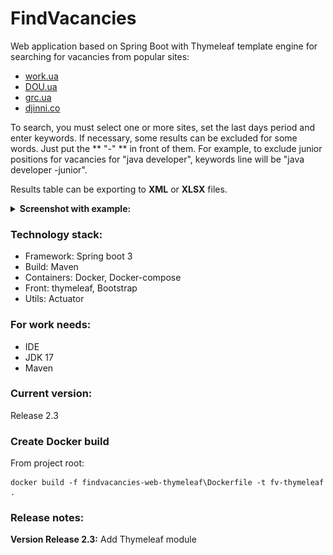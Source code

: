 # FindVacancies

Web application based on Spring Boot with Thymeleaf template engine for searching for vacancies from popular sites:
- [work.ua](https://www.work.ua/)
- [DOU.ua](https://dou.ua/)
- [grc.ua](https://grc.ua/)
- [djinni.co](https://djinni.co/)

To search, you must select one or more sites, set the last days period and enter keywords.
If necessary, some results can be excluded for some words. Just put the ** "-" ** in front of them. For example, to exclude junior positions for vacancies for "java developer", keywords line will be "java developer -junior".

Results table can be exporting to **XML** or **XLSX** files.

<details><summary><b>Screenshot with example:</b></summary>

| ![](src/main/resources/images/Search_result.jpg) |
|:------------------------------------------------:|
|               *Page with results*                |

| ![](src/main/resources/images/Search_screen.jpg) |
|:------------------------------------------------:|
|                 *Waiting dialog*                 |

| ![](src/main/resources/images/Invalid_params.jpg) |
|:-------------------------------------------------:|
|                *Validation errors*                |
</details>

### Technology stack:
- Framework: Spring boot 3
- Build: Maven
- Containers: Docker, Docker-compose
- Front: thymeleaf, Bootstrap
- Utils: Actuator

### **For work needs:**
- IDE
- JDK 17
- Maven

### **Current version:**
Release 2.3

### **Create Docker build**
From project root:
```
docker build -f findvacancies-web-thymeleaf\Dockerfile -t fv-thymeleaf .
```

### **Release notes:**
**Version Release 2.3:** Add Thymeleaf module
